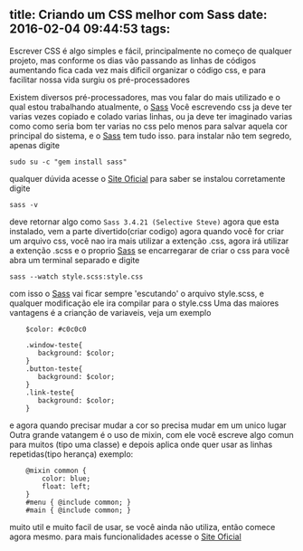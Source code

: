 title: Criando um CSS melhor com Sass
date: 2016-02-04 09:44:53
tags:
---
Escrever CSS é algo simples e fácil, principalmente no começo de qualquer projeto, mas conforme os dias vão passando as linhas de códigos aumentando fica cada vez mais dificil organizar o código css, e para facilitar nossa vida surgiu os pré-processadores
<!--more-->
Existem diversos pré-processadores, mas vou falar do mais utilizado e o qual estou trabalhando atualmente, o [Sass](http://sass-lang.com/ "Site oficial do Sass")
Você escrevendo css ja deve ter varias vezes copiado e colado varias linhas, ou ja deve ter imaginado varias como como seria bom ter varias no css pelo menos para salvar aquela cor principal do sistema, e o [Sass](http://sass-lang.com/ "Site oficial do Sass") tem tudo isso.
para instalar não tem segredo, apenas digite
```
sudo su -c "gem install sass"
```
qualquer dúvida acesse o [Site Oficial](http://sass-lang.com/install "Site oficial do Sass")
para saber se instalou corretamente digite
```
sass -v
```
deve retornar algo como 
`Sass 3.4.21 (Selective Steve)`
agora que esta instalado, vem a parte divertido(criar codigo)
agora quando você for criar um arquivo css, você nao ira mais utilizar a extenção .css, agora irá utilizar a extenção .scss e o proprio [Sass](http://sass-lang.com/ "Site oficial do Sass") se encarregarar de criar o css para você
abra um terminal separado e digite
```
sass --watch style.scss:style.css
```
com isso o [Sass](http://sass-lang.com/ "Site oficial do Sass") vai ficar sempre 'escutando' o arquivo style.scss, e qualquer modificação ele ira compilar para o style.css
Uma das maiores vantagens é a crianção de variaveis, veja um exemplo
```
    $color: #c0c0c0
     
    .window-teste{
       background: $color;
    }
    .button-teste{
       background: $color;
    }
    .link-teste{
       background: $color;
    }
```
e agora quando precisar mudar a cor so precisa mudar em um unico lugar
Outra grande vatangem é o uso de mixin, com ele você escreve algo comun para muitos (tipo uma classe) e depois aplica onde quer usar as linhas repetidas(tipo herança)
exemplo:
```
    @mixin common {
        color: blue;
        float: left;
    }
    #menu { @include common; }
    #main { @include common; }
```
muito util e muito facil de usar, se você ainda não utiliza, então comece agora mesmo.
para mais funcionalidades acesse o  [Site Oficial](http://sass-lang.com/install "Site oficial do Sass")